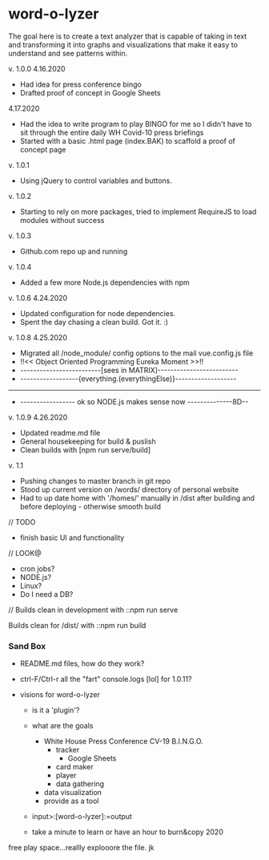 # word-o-lyzer

The goal here is to create a text analyzer that is capable of taking in text and transforming it into graphs and visualizations that make it easy to understand and see patterns within.

v. 1.0.0 
4.16.2020
- Had idea for press conference bingo 
- Drafted proof of concept in Google Sheets

4.17.2020
- Had the idea to write program to play BINGO for me so I didn't have to sit through the entire daily WH Covid-10 press briefings
- Started with a basic .html page (index.BAK) to scaffold a proof of concept page

v. 1.0.1
- Using jQuery to control variables and buttons. 

v. 1.0.2
- Starting to rely on more packages, tried to implement RequireJS to load modules without success

v. 1.0.3
- Github.com repo up and running

v. 1.0.4
- Added a few more Node.js dependencies with npm

v. 1.0.6
4.24.2020
- Updated configuration for node dependencies.
- Spent the day chasing a clean build. Got it. :)

v. 1.0.8
4.25.2020
- Migrated all /node_module/ config options to the mail vue.config.js file
- !!<< Object Oriented Programming Eureka Moment >>!!
- -------------------------[sees in MATRIX]-------------------------
- ------------------{everything.(everythingElse)}-------------------
- ------------------------------------------------------------------
- ----------------- ok so NODE.js makes sense now --------------8D--

v. 1.0.9
4.26.2020
- Updated readme.md file
- General housekeeping for build & puslish
- Clean builds with [npm run serve/build]

v. 1.1
- Pushing changes to master branch in git repo
- Stood up current version on /words/ directory of personal website
- Had to up date home with '/homes/' manually in /dist after building and before deploying - otherwise smooth build

// TODO
- finish basic UI and functionality

// LOOK@
- cron jobs?
- NODE.js?
- Linux?
- Do I need a DB?

//
Builds clean in development with 
::npm run serve

Builds clean for /dist/ with 
::npm run build



### Sand Box ###



- README.md files, how do they work?

- ctrl-F/Ctrl-r all the "fart" console.logs [lol] for 1.0.11?

- visions for word-o-lyzer
    - is it a 'plugin'?
    - what are the goals
        - White House Press Conference CV-19 B.I.N.G.O.
            - tracker
                - Google Sheets
            - card maker
            - player
            - data gathering
        - data visualization
        - provide as a tool
    - input>:[word-o-lyzer]:=output



  
    - take a minute to learn or    have an hour to burn&copy 2020
     
free play space...reallly explooore the file. jk

